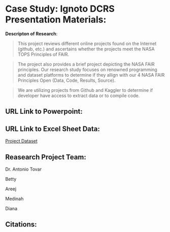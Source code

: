 # Case Study: Ignoto DCRS Presentation Materials: 

**Descripton of Research**: 

> This project reviews different online projects found on the Internet (github, etc.) and ascertains whether the projects meet the NASA TOPS Principles of FAIR. 

> The project also provides a brief project depicting the NASA FAIR principles. 
Our research study focuses on renowned programming and dataset platforms to determine if they allign with our 4 NASA FAIR Principles Open (Data, Code, Results, Source). 

> We are utilizing projects from Github and Kaggler to determine if developer have access to extract data or to compile code. 

## URL Link to Powerpoint: 

## URL Link to Excel Sheet Data: 
[Project Dataset](https://docs.google.com/spreadsheets/d/1O1nlu68Dc1im27d3agRsesjjbSISr_olw8vQcwFQpig/edit?usp=sharing)

## Reasearch Project Team: 
 
Dr. Antonio Tovar

Betty 

Areej 

Medinah 

Diana 

## Citations:

